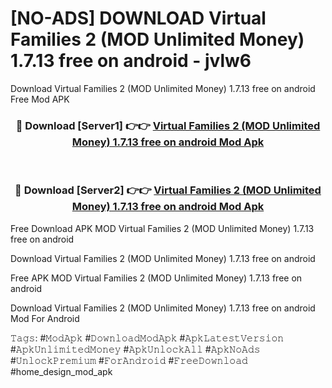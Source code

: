# [NO-ADS] DOWNLOAD Virtual Families 2 (MOD Unlimited Money) 1.7.13 free on android - jvlw6
Download Virtual Families 2 (MOD Unlimited Money) 1.7.13 free on android Free Mod APK

<div align="center">
<h3>🔴 Download [Server1] 👉👉 <a href="https://apk-comot.site?title=Virtual_Families_2_(MOD_Unlimited_Money)_1.7.13_free_on_android">Virtual Families 2 (MOD Unlimited Money) 1.7.13 free on android Mod Apk</a></h3><br>

<h3>🔴 Download [Server2] 👉👉 <a href="https://apk-comot.site?title=Virtual_Families_2_(MOD_Unlimited_Money)_1.7.13_free_on_android">Virtual Families 2 (MOD Unlimited Money) 1.7.13 free on android Mod Apk</a></h3>
</div>


Free Download APK MOD Virtual Families 2 (MOD Unlimited Money) 1.7.13 free on android

Download Virtual Families 2 (MOD Unlimited Money) 1.7.13 free on android 

Free APK MOD Virtual Families 2 (MOD Unlimited Money) 1.7.13 free on android 

Download Virtual Families 2 (MOD Unlimited Money) 1.7.13 free on android Mod For Android

𝚃𝚊𝚐𝚜: #𝙼𝚘𝚍𝙰𝚙𝚔 #𝙳𝚘𝚠𝚗𝚕𝚘𝚊𝚍𝙼𝚘𝚍𝙰𝚙𝚔 #𝙰𝚙𝚔𝙻𝚊𝚝𝚎𝚜𝚝𝚅𝚎𝚛𝚜𝚒𝚘𝚗 #𝙰𝚙𝚔𝚄𝚗𝚕𝚒𝚖𝚒𝚝𝚎𝚍𝙼𝚘𝚗𝚎𝚢 #𝙰𝚙𝚔𝚄𝚗𝚕𝚘𝚌𝚔𝙰𝚕𝚕 #𝙰𝚙𝚔𝙽𝚘𝙰𝚍𝚜 #𝚄𝚗𝚕𝚘𝚌𝚔𝙿𝚛𝚎𝚖𝚒𝚞𝚖 #𝙵𝚘𝚛𝙰𝚗𝚍𝚛𝚘𝚒𝚍 #𝙵𝚛𝚎𝚎𝙳𝚘𝚠𝚗𝚕𝚘𝚊𝚍 #home_design_mod_apk